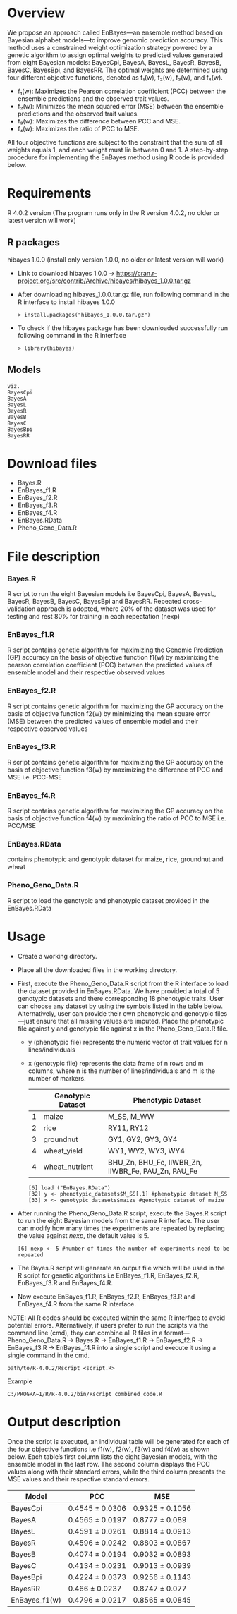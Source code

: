 # Overview
We propose an approach called EnBayes—an ensemble method based on Bayesian alphabet models—to improve genomic prediction accuracy. This method uses a constrained weight optimization strategy powered by a genetic algorithm to assign optimal weights to predicted values generated from eight Bayesian models: BayesCpi, BayesA, BayesL, BayesR, BayesB, BayesC, BayesBpi, and BayesRR. The optimal weights are determined using four different objective functions, denoted as f₁(w), f₂(w), f₃(w), and f₄(w).

- f₁(w): Maximizes the Pearson correlation coefficient (PCC) between the ensemble predictions and the observed trait values.
- f₂(w): Minimizes the mean squared error (MSE) between the ensemble predictions and the observed trait values.
- f₃(w): Maximizes the difference between PCC and MSE.
- f₄(w): Maximizes the ratio of PCC to MSE.

All four objective functions are subject to the constraint that the sum of all weights equals 1, and each weight must lie between 0 and 1. A step-by-step procedure for implementing the EnBayes method using R code is provided below.

# Requirements
R 4.0.2 version (The program runs only in the R version 4.0.2, no older or latest version will work)

## R packages
hibayes 1.0.0 (install only version 1.0.0, no older or latest version will work)
- Link to download hibayes 1.0.0 -> https://cran.r-project.org/src/contrib/Archive/hibayes/hibayes_1.0.0.tar.gz
- After downloading hibayes_1.0.0.tar.gz file, run following command in the R interface to install hibayes 1.0.0

      > install.packages("hibayes_1.0.0.tar.gz")
             
- To check if the hibayes package has been downloaded successfully run following command in the R interface

      > library(hibayes)
    
## Models
    viz.
    BayesCpi
    BayesA
    BayesL
    BayesR
    BayesB
    BayesC
    BayesBpi
    BayesRR

# Download files
- Bayes.R
- EnBayes_f1.R
- EnBayes_f2.R
- EnBayes_f3.R
- EnBayes_f4.R
- EnBayes.RData
- Pheno_Geno_Data.R

# File description
### Bayes.R
R script to run the eight Bayesian models i.e BayesCpi, BayesA, BayesL, BayesR, BayesB, BayesC, BayesBpi and BayesRR. Repeated cross-validation approach is adopted, where 20% of the dataset was used for testing and rest 80% for training in each repeatation (nexp)

### EnBayes_f1.R
R script contains genetic algorithm for maximizing the Genomic Prediction (GP) accuracy on the basis of objective function f1(w) by maximixing the pearson correlation coefficient (PCC) between the predicted values of ensemble model and their respective observed values

### EnBayes_f2.R
R script contains genetic algorithm for maximizing the GP accuracy on the basis of objective function f2(w) by minimizing the mean square error (MSE) between the predicted values of ensemble model and their respective observed values

### EnBayes_f3.R
R script contains genetic algorithm for maximizing the GP accuracy on the basis of objective function f3(w) by maximizing the difference of PCC and MSE i.e. PCC-MSE

### EnBayes_f4.R
R script contains genetic algorithm for maximizing the GP accuracy on the basis of objective function f4(w) by maximizing the ratio of PCC to MSE i.e. PCC/MSE

### EnBayes.RData
contains phenotypic and genotypic dataset for maize, rice, groundnut and wheat

### Pheno_Geno_Data.R
R script to load the genotypic and phenotypic dataset provided in the EnBayes.RData

# Usage 
- Create a working directory.
- Place all the downloaded files in the working directory.
- First, execute the Pheno_Geno_Data.R script from the R interface to load the dataset provided in EnBayes.RData. We have provided a total of 5 genotypic datasets and there corresponding 18 phenotypic traits. User can choose any dataset by using the symbols listed in the table below. Alternatively, user can provide their own phenotypic and genotypic files—just ensure that all missing values are imputed. Place the phenotypic file against y and genotypic file against x in the Pheno_Geno_Data.R file.

    - y (phenotypic file) represents the numeric vector of trait values for n lines/individuals
    - x (genotypic file) represents the data frame of n rows and m columns, where n is the number of lines/individuals and m is the number of markers.

      | |Genotypic Dataset|Phenotypic Dataset|
      |---|---|---|
      |1|maize|M_SS, M_WW|
      |2|rice|RY11, RY12|
      |3|groundnut|GY1, GY2, GY3, GY4|
      |4|wheat_yield|WY1, WY2, WY3, WY4|
      |4|wheat_nutrient|BHU_Zn, BHU_Fe, IIWBR_Zn, IIWBR_Fe, PAU_Zn, PAU_Fe|

          [6] load ("EnBayes.RData")
          [32] y <- phenotypic_datasets$M_SS[,1] #phenotypic dataset M_SS 
          [33] x <- genotypic_datasets$maize #genotypic dataset of maize
  
- After running the Pheno_Geno_Data.R script, execute the Bayes.R script to run the eight Bayesian models from the same R interface. The user can modify how many times the experiments are repeated by replacing the value against _nexp_, the default value is 5.

      [6] nexp <- 5 #number of times the number of experiments need to be repeated

- The Bayes.R script will generate an output file which will be used in the R script for genetic algorithms i.e EnBayes_f1.R, EnBayes_f2.R, EnBayes_f3.R and EnBayes_f4.R.
- Now execute EnBayes_f1.R, EnBayes_f2.R, EnBayes_f3.R and EnBayes_f4.R from the same R interface.
   
NOTE: All R codes should be executed within the same R interface to avoid potential errors. Alternatively, if users prefer to run the scripts via the command line (cmd), they can combine all R files in a format—Pheno_Geno_Data.R → Bayes.R → EnBayes_f1.R → EnBayes_f2.R → EnBayes_f3.R → EnBayes_f4.R into a single script and execute it using a single command in the cmd.

    path/to/R-4.0.2/Rscript <script.R>
        
Example 
      
    C:/PROGRA~1/R/R-4.0.2/bin/Rscript combined_code.R

# Output description
Once the script is executed, an individual table will be generated for each of the four objective functions i.e f1(w), f2(w), f3(w) and f4(w) as shown below. Each table’s first column lists the eight Bayesian models, with the ensemble model in the last row. The second column displays the PCC values along with their standard errors, while the third column presents the MSE values and their respective standard errors.

|Model|PCC|MSE|
|---|---|---| 
|BayesCpi|0.4545 ± 0.0306|0.9325 ± 0.1056|
|BayesA|0.4565 ± 0.0197|0.8777 ± 0.089|
|BayesL|0.4591 ± 0.0261|0.8814 ± 0.0913|
|BayesR|0.4596 ± 0.0242|0.8803 ± 0.0867|
|BayesB|0.4074 ± 0.0194|0.9032 ± 0.0893|
|BayesC|0.4134 ± 0.0231|0.9013 ± 0.0939|
|BayesBpi|0.4224 ± 0.0373|0.9256 ± 0.1143|
|BayesRR|0.466 ± 0.0237|0.8747 ± 0.077|
|EnBayes_f1(w)|0.4796 ± 0.0217|0.8565 ± 0.0845|
